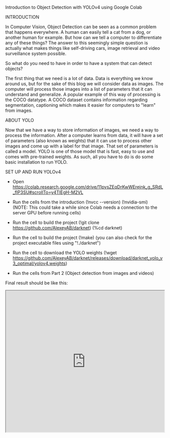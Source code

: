 Introduction to Object Detection with YOLOv4 using Google Colab

INTRODUCTION

In Computer Vision, Object Detection can be seen as a common problem that happens everywhere. A human can easily tell a cat from a dog, or another human for example. But how can we tell a computer to differentiate any of these things? The answer to this seemingly simple question is actually what makes things like self-driving cars, image retrieval and video surveillance system possible. 

So what do you need to have in order to have a system that can detect objects? 

The first thing that we need is a lot of data. Data is everything we know around us, but for the sake of this blog we will consider data as images. The computer will process those images into a list of parameters that it can understand and generalize. A popular example of this way of processing is the COCO datatype. A COCO dataset contains information regarding segmentation, captioning which makes it easier for computers to "learn" from images. 

ABOUT YOLO

Now that we have a way to store information of images, we need a way to process the information. After a computer learns from data, it will have a set of parameters (also known as weights) that it can use to process other images and come up with a label for that image. That set of parameters is called a model. YOLO is one of those model that is fast, easy to use and comes with pre-trained weights. As such, all you have to do is do some basic installation to run YOLO. 

SET UP AND RUN YOLOv4
- Open https://colab.research.google.com/drive/11pvsZEqDrKwWErejnk_g_SRdL_fIP3SU#scrollTo=y4TIEgH-M2VL

- Run the cells from the introduction (!nvcc --version) (!nvidia-smi) (NOTE: This could take a while since Colab needs a connection to the server GPU before running cells)

- Run the cell to build the project (!git clone https://github.com/AlexeyAB/darknet) (%cd darknet)

- Run the cell to build the project (!make) (you can also check for the project executable files using "!./darknet")

- Run the cell to download the YOLO weights (!wget https://github.com/AlexeyAB/darknet/releases/download/darknet_yolo_v3_optimal/yolov4.weights)

- Run the cells from Part 2 (Object detection from images and videos)

Final result should be like this:

<iframe width="100%" height="450" src="https://www.youtube.com/embed/DxWAhAjKnqg" allow="accelerometer; autoplay; clipboard-write; encrypted-media; gyroscope; picture-in-picture; web-share" allowfullscreen></iframe>